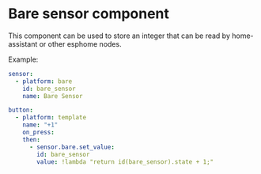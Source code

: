 # Bare sensor component

This component can be used to store an integer that can be read by home-assistant or other esphome nodes.

Example:
```yaml
sensor:
  - platform: bare
    id: bare_sensor
    name: Bare Sensor

button:
  - platform: template
    name: "+1"
    on_press:
    then:
      - sensor.bare.set_value:
        id: bare_sensor
        value: !lambda "return id(bare_sensor).state + 1;"
```
